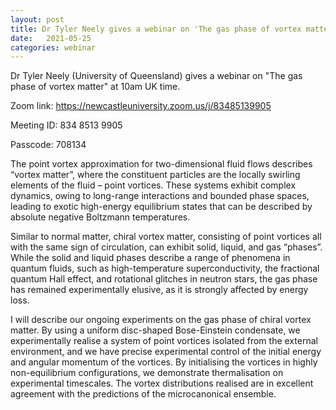 ```yaml
---
layout: post
title: Dr Tyler Neely gives a webinar on 'The gas phase of vortex matter' at 10am UK time.
date:   2021-05-25
categories: webinar
---
```

Dr Tyler Neely (University of Queensland) gives a webinar on "The gas phase of vortex matter" at 10am UK time.

Zoom link: https://newcastleuniversity.zoom.us/j/83485139905

Meeting ID: 834 8513 9905

Passcode: 708134

The point vortex approximation for two-dimensional fluid flows describes “vortex matter”, where the constituent particles are the locally swirling elements of the fluid – point vortices. These systems exhibit complex dynamics, owing to long-range interactions and bounded phase spaces, leading to exotic high-energy equilibrium states that can be described by absolute negative Boltzmann temperatures. 

Similar to normal matter, chiral vortex matter, consisting of point vortices all with the same sign of circulation, can exhibit solid, liquid, and gas “phases”. While the solid and liquid phases describe a range of phenomena in quantum fluids, such as high-temperature superconductivity, the fractional quantum Hall effect, and rotational glitches in neutron stars, the gas phase has remained experimentally elusive, as it is strongly affected by energy loss.

I will describe our ongoing experiments on the gas phase of chiral vortex matter. By using a uniform disc-shaped Bose-Einstein condensate, we experimentally realise a system of point vortices isolated from the external environment, and we have precise experimental control of the initial energy and angular momentum of the vortices. By initialising the vortices in highly non-equilibrium configurations, we demonstrate thermalisation on experimental timescales. The vortex distributions realised are in excellent agreement with the predictions of the microcanonical ensemble.
